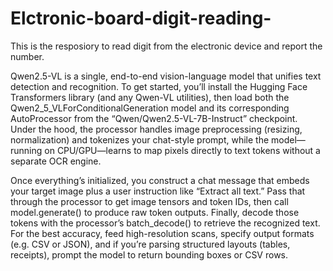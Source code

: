 # Elctronic-board-digit-reading-
This is the resposiory to read digit from the electronic device and report the number.

Qwen2.5-VL is a single, end-to-end vision-language model that unifies text detection and recognition. To get started, you’ll install the Hugging Face Transformers library (and any Qwen-VL utilities), then load both the Qwen2_5_VLForConditionalGeneration model and its corresponding AutoProcessor from the “Qwen/Qwen2.5-VL-7B-Instruct” checkpoint. Under the hood, the processor handles image preprocessing (resizing, normalization) and tokenizes your chat-style prompt, while the model—running on CPU/GPU—learns to map pixels directly to text tokens without a separate OCR engine.

Once everything’s initialized, you construct a chat message that embeds your target image plus a user instruction like “Extract all text.” Pass that through the processor to get image tensors and token IDs, then call model.generate() to produce raw token outputs. Finally, decode those tokens with the processor’s batch_decode() to retrieve the recognized text. For the best accuracy, feed high-resolution scans, specify output formats (e.g. CSV or JSON), and if you’re parsing structured layouts (tables, receipts), prompt the model to return bounding boxes or CSV rows.
